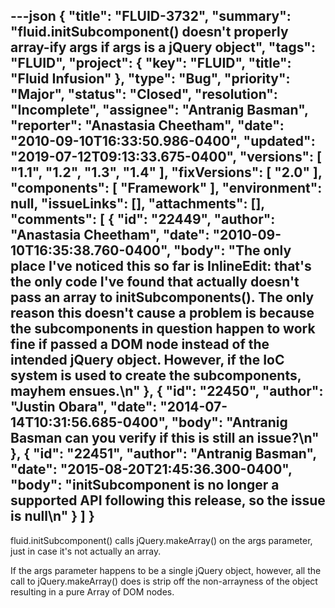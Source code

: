 ---json
{
  "title": "FLUID-3732",
  "summary": "fluid.initSubcomponent() doesn't properly array-ify args if args is a jQuery object",
  "tags": "FLUID",
  "project": {
    "key": "FLUID",
    "title": "Fluid Infusion"
  },
  "type": "Bug",
  "priority": "Major",
  "status": "Closed",
  "resolution": "Incomplete",
  "assignee": "Antranig Basman",
  "reporter": "Anastasia Cheetham",
  "date": "2010-09-10T16:33:50.986-0400",
  "updated": "2019-07-12T09:13:33.675-0400",
  "versions": [
    "1.1",
    "1.2",
    "1.3",
    "1.4"
  ],
  "fixVersions": [
    "2.0"
  ],
  "components": [
    "Framework"
  ],
  "environment": null,
  "issueLinks": [],
  "attachments": [],
  "comments": [
    {
      "id": "22449",
      "author": "Anastasia Cheetham",
      "date": "2010-09-10T16:35:38.760-0400",
      "body": "The only place I've noticed this so far is InlineEdit: that's the only code I've found that actually doesn't pass an array to initSubcomponents(). The only reason this doesn't cause a problem is because the subcomponents in question happen to work fine if passed a DOM node instead of the intended jQuery object. However, if the IoC system is used to create the subcomponents, mayhem ensues.\n"
    },
    {
      "id": "22450",
      "author": "Justin Obara",
      "date": "2014-07-14T10:31:56.685-0400",
      "body": "Antranig Basman can you verify if this is still an issue?\n"
    },
    {
      "id": "22451",
      "author": "Antranig Basman",
      "date": "2015-08-20T21:45:36.300-0400",
      "body": "initSubcomponent is no longer a supported API following this release, so the issue is null\n"
    }
  ]
}
---
fluid.initSubcomponent() calls jQuery.makeArray() on the args parameter, just in case it's not actually an array.

If the args parameter happens to be a single jQuery object, however, all the call to jQuery.makeArray() does is strip off the non-arrayness of the object resulting in a pure Array of DOM nodes.

        